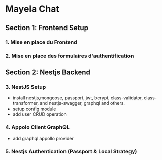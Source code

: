 # Mayela Chat

## Section 1: Frontend Setup

### 1. Mise en place du Frontend

### 2. Mise en place des formulaires d'authentification

## Section 2: Nestjs Backend

### 3. NestJS Setup

- install nestjs,mongoose, passport, jwt, bcrypt, class-validator, class-transformer, and nestjs-swagger, graphql and others.
- setup config module
- add user CRUD operation

### 4. Appolo Client GraphQL

- add graphql appollo provider

### 5. Nestjs Authentication (Passport & Local Strategy)
